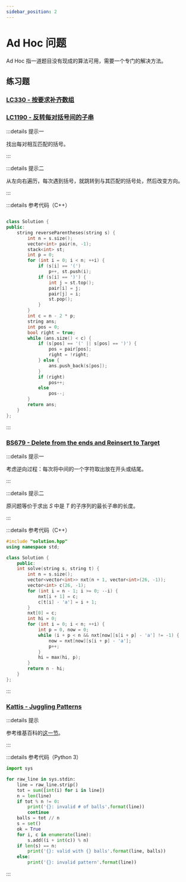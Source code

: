 ```yaml
---
sidebar_position: 2
---
```


# Ad Hoc 问题

Ad Hoc 指一道题目没有现成的算法可用，需要一个专门的解决方法。

## 练习题

### [LC330 - 按要求补齐数组](https://leetcode.cn/problems/patching-array/)

### [LC1190 - 反转每对括号间的子串](https://leetcode.cn/problems/reverse-substrings-between-each-pair-of-parentheses/)

:::details 提示一

找出每对相互匹配的括号。

:::

:::details 提示二

从左向右遍历，每次遇到括号，就跳转到与其匹配的括号处，然后改变方向。

:::

:::details 参考代码（C++）

```cpp

class Solution {
public:
    string reverseParentheses(string s) {
        int n = s.size();
        vector<int> pair(n, -1);
        stack<int> st;
        int p = 0;
        for (int i = 0; i < n; ++i) {
            if (s[i] == '(')
                p++, st.push(i);
            if (s[i] == ')') {
                int j = st.top();
                pair[i] = j;
                pair[j] = i;
                st.pop();
            }
        }
        int c = n - 2 * p;
        string ans;
        int pos = 0;
        bool right = true;
        while (ans.size() < c) {
            if (s[pos] == '(' || s[pos] == ')') {
                pos = pair[pos];
                right = !right;
            } else {
                ans.push_back(s[pos]);
            }
            if (right)
                pos++;
            else
                pos--;
        }
        return ans;
    }
};

```

:::

### [BS679 - Delete from the ends and Reinsert to Target](https://binarysearch.com/problems/Delete-from-the-ends-and-Reinsert-to-Target)

:::details 提示一

考虑逆向过程：每次将中间的一个字符取出放在开头或结尾。

:::

:::details 提示二

原问题等价于求出 $S$ 中是 $T$ 的子序列的最长子串的长度。

:::

:::details 参考代码（C++）

```cpp
#include "solution.hpp"
using namespace std;

class Solution {
    public:
    int solve(string s, string t) {
        int n = s.size();
        vector<vector<int>> nxt(n + 1, vector<int>(26, -1));
        vector<int> c(26, -1);
        for (int i = n - 1; i >= 0; --i) {
            nxt[i + 1] = c;
            c[t[i] - 'a'] = i + 1;
        }
        nxt[0] = c;
        int hi = 0;
        for (int i = 0; i < n; ++i) {
            int p = 0, now = 0;
            while (i + p < n && nxt[now][s[i + p] - 'a'] != -1) {
                now = nxt[now][s[i + p] - 'a'];
                p++;
            }
            hi = max(hi, p);
        }
        return n - hi;
    }
};
```

:::

### [Kattis - Juggling Patterns](https://open.kattis.com/problems/jugglingpatterns)

:::details 提示

参考维基百科的[这一节](https://en.wikipedia.org/wiki/Siteswap#Validity)。

:::

:::details 参考代码（Python 3）

```python
import sys

for raw_line in sys.stdin:
    line = raw_line.strip()
    tot = sum([int(i) for i in line])
    n = len(line)
    if tot % n != 0:
        print('{}: invalid # of balls'.format(line))
        continue
    balls = tot // n
    s = set()
    ok = True
    for i, c in enumerate(line):
        s.add((i + int(c)) % n)
    if len(s) == n:
        print('{}: valid with {} balls'.format(line, balls))
    else:
        print('{}: invalid pattern'.format(line))
```

:::
